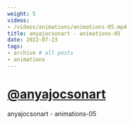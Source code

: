 ```yaml
---
weight: 5
videos:
- /videos/animations/animations-05.mp4
title: anyajocsonart - animations-05
date: 2022-07-23
tags:
- archive # all posts
- animations
---
```


# [@anyajocsonart](https://www.instagram.com/anyajocsonart/)

anyajocsonart - animations-05
